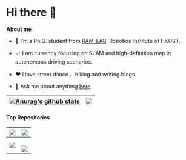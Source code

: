 # Hi there 👋
**About me**

- 💼  I’m a Ph.D. student from [RAM-LAB](https://ram-lab.com/), Robotics Institute of HKUST.

- 📈 I am currently focusing on SLAM and high-definition map in autonomous driving scenarios.

- ❤️ I love street dance 、hiking and writing blogs.

- 💬 Ask me about anything [here](https://github.com/JokerJohn/JokerJohn/issues) 


| <a href="https://github.com/anuraghazra/github-readme-stats"><img align="center" src="https://github-readme-stats.vercel.app/api?username=JokerJohn&show_icons=true&include_all_commits=true&theme=buefy&hide_border=true" alt="Anurag's github stats" /></a> | <a href="https://github.com/anuraghazra/github-readme-stats"><img align="center" src="https://github-readme-stats.vercel.app/api/top-langs/?username=JokerJohn&layout=compact&theme=buefy&hide_border=true" /></a> |
| ------------------------------------------------------------ | ------------------------------------------------------------ |

#### Top Repositories

| <a href="https://github.com/JokerJohn/LIO_SAM_6AXIS"><img align="center" src="https://github-readme-stats.vercel.app/api/pin/?username=JokerJohn&repo=LIO_SAM_6AXIS&theme=buefy" /></a> | <a href="https://github.com/JokerJohn/UpdatingHDmapByMonoCamera"><img align="center" src="https://github-readme-stats.vercel.app/api/pin/?username=JokerJohn&repo=UpdatingHDmapByMonoCamera&theme=buefy" /></a> |
| ------------------------------------------------------------ | ------------------------------------------------------------ |
| <a href="https://github.com/JokerJohn/LIO-SAM-6AXIS-INTENSITY">  <img align="center" src="https://github-readme-stats.vercel.app/api/pin/?username=JokerJohn&repo=LIO-SAM-6AXIS-INTENSITY&theme=buefy" /></a> | <a href="https://github.com/JokerJohn/LIO-SAM-6AXIS-VLOOP"><br/>  <img align="center" src="https://github-readme-stats.vercel.app/api/pin/?username=JokerJohn&repo=LIO-SAM-6AXIS-VLOOP&theme=buefy" /><br/></a> |

<br />
<br />

